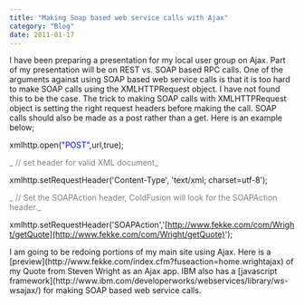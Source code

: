 ```yaml
---
title: "Making Soap based web service calls with Ajax"
category: "Blog"
date: 2011-01-17
---
```



I have been preparing a presentation for my local user group on Ajax. Part of my presentation will be on REST vs. SOAP based RPC calls. One of the arguments against using SOAP based web service calls is that it is too hard to make SOAP calls using the XMLHTTPRequest object. I have not found this to be the case. The trick to making SOAP calls with XMLHTTPRequest object is setting the right request headers before making the call. SOAP calls should also be made as a post rather than a get. Here is an example below;

<div class="code">xmlhttp.open(<font color="BLUE">"POST"</font>,url,true);  

<font color="GRAY">_ // set header for valid XML document_</font>

xmlhttp.setRequestHeader('Content-Type', 'text/xml; charset=utf-8');  

<font color="GRAY">_ // Set the SOAPAction header, ColdFusion will look for the SOAPAction header._</font>

xmlhttp.setRequestHeader('SOAPAction','[http://www.fekke.com/com/Wright/getQuote](http://www.fekke.com/com/Wright/getQuote)');

</div>
I am going to be redoing portions of my main site using Ajax. Here is a [preview](http://www.fekke.com/index.cfm?fuseaction=home.wrightajax) of my Quote from Steven Wright as an Ajax app. IBM also has a [javascript framework](http://www.ibm.com/developerworks/webservices/library/ws-wsajax/) for making SOAP based web service calls.